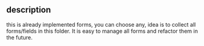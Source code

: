 ## description
this is already implemented forms, you can choose any, 
idea is to collect all forms/fields in this folder. 
It is easy to manage all forms and refactor them in the future.
